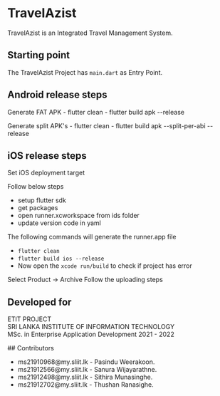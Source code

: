 # TravelAzist
TravelAzist is an Integrated Travel Management System.


## Starting point
The TravelAzist Project has ```main.dart``` as Entry Point.

<!-- https://user-images.githubusercontent.com/48312656/115983462-a721b100-a54d-11eb-8487-d122b5e70901.mp4 -->


## Android release steps
Generate FAT APK - flutter clean - flutter build apk --release

Generate split APK's - flutter clean - flutter build apk --split-per-abi --release


## iOS release steps

Set iOS deployment target

Follow below steps
* setup flutter sdk
* get packages
* open runner.xcworkspace from ids folder
* update version code in yaml

The following commands will generate the runner.app file
* ```flutter clean```
* ```flutter build ios --release```
* Now open the ```xcode run/build``` to check if project has error

Select Product -> Archive
Follow the uploading steps


## Developed for
<p>
    ETIT PROJECT<br/>
    SRI LANKA INSTITUTE OF INFORMATION TECHNOLOGY<br/>
    MSc. in Enterprise Application Development 2021 - 2022
</p>
## Contributors
<ul>
    <li>ms21910968@my.sliit.lk - Pasindu Weerakoon.</li>
    <li>ms21912566@my.sliit.lk - Sanura Wijayarathne.</li>
    <li>ms21912498@my.sliit.lk - Sithira Munasinghe.</li>
    <li>ms21912702@my.sliit.lk - Thushan Ranasighe.</li>
</ul>
